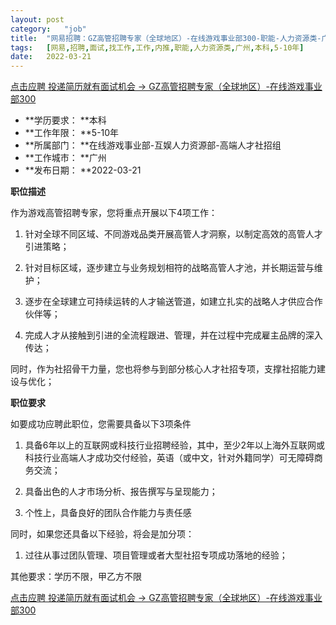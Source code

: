 ```yaml
---
layout:	post
category:	"job"
title:	"网易招聘：GZ高管招聘专家（全球地区）-在线游戏事业部300-职能-人力资源类-广州本科5-10年"
tags:	[网易,招聘,面试,找工作,工作,内推,职能,人力资源类,广州,本科,5-10年]
date:	2022-03-21
---
```


[点击应聘 投递简历就有面试机会 ->  GZ高管招聘专家（全球地区）-在线游戏事业部300](http://mobile.bole.netease.com/bole/boleDetail?id=37675&employeeId=346f03c3cda5f04c&key=all)



- **学历要求： **本科
- **工作年限： **5-10年
- **所属部门： **在线游戏事业部-互娱人力资源部-高端人才社招组
- **工作城市： **广州
- **发布日期： **2022-03-21



**职位描述**

作为游戏高管招聘专家，您将重点开展以下4项工作：

1. 针对全球不同区域、不同游戏品类开展高管人才洞察，以制定高效的高管人才引进策略；

2. 针对目标区域，逐步建立与业务规划相符的战略高管人才池，并长期运营与维护；

3. 逐步在全球建立可持续运转的人才输送管道，如建立扎实的战略人才供应合作伙伴等；

4. 完成人才从接触到引进的全流程跟进、管理，并在过程中完成雇主品牌的深入传达；

同时，作为社招骨干力量，您也将参与到部分核心人才社招专项，支撑社招能力建设与优化；



**职位要求**

如要成功应聘此职位，您需要具备以下3项条件

1. 具备6年以上的互联网或科技行业招聘经验，其中，至少2年以上海外互联网或科技行业高端人才成功交付经验，英语（或中文，针对外籍同学）可无障碍商务交流；

2. 具备出色的人才市场分析、报告撰写与呈现能力；

3. 个性上，具备良好的团队合作能力与责任感

同时，如果您还具备以下经验，将会是加分项：

1. 过往从事过团队管理、项目管理或者大型社招专项成功落地的经验；

其他要求：学历不限，甲乙方不限



[点击应聘 投递简历就有面试机会 ->  GZ高管招聘专家（全球地区）-在线游戏事业部300](http://mobile.bole.netease.com/bole/boleDetail?id=37675&employeeId=346f03c3cda5f04c&key=all)